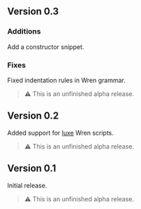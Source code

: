 <!-- See https://github.com/snow-developments/nova-lldb/blob/main/lldb.novaextension/CHANGELOG.md -->

## Version 0.3

### Additions

Add a constructor snippet.

### Fixes

Fixed indentation rules in Wren grammar.

> ⚠️ This is an unfinished alpha release.

## Version 0.2

Added support for [luxe](https://createwith.luxe) Wren scripts.

> ⚠️ This is an unfinished alpha release.

## Version 0.1

Initial release.

> ⚠️ This is an unfinished alpha release.
